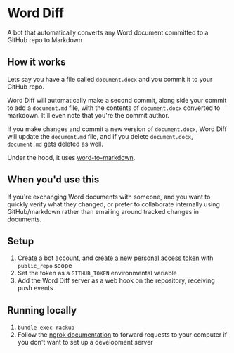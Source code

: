 # Word Diff

A bot that automatically converts any Word document committed to a GitHub repo to Markdown

## How it works

Lets say you have a file called `document.docx` and you commit it to your GitHub repo.

Word Diff will automatically make a second commit, along side your commit to add a `document.md` file, with the contents of `document.docx` converted to markdown. It'll even note that you're the commit author.

If you make changes and commit a new version of `document.docx`, Word Diff will update the `document.md` file, and if you delete `document.docx`, `document.md` gets deleted as well.

Under the hood, it uses [word-to-markdown](https://github.com/benbalter/word-to-markdown).

## When you'd use this

If you're exchanging Word documents with someone, and you want to quickly verify what they changed, or prefer to collaborate internally using GitHub/markdown rather than emailing around tracked changes in documents.

## Setup

1. Create a bot account, and [create a new personal access token](https://github.com/settings/tokens/new) with `public_repo` scope
2. Set the token as a `GITHUB_TOKEN` environmental variable
3. Add the Word Diff server as a web hook on the repository, receiving push events

## Running locally

1. `bundle exec rackup`
2. Follow the [ngrok documentation](https://developer.github.com/webhooks/configuring/#using-ngrok) to forward requests to your computer if you don't want to set up a development server
